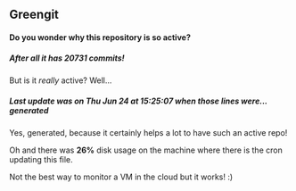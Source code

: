 ## Greengit

#### Do you wonder why this repository is so active?

##### After all it has 20731 commits!

But is it *really* active? Well...

##### Last update was on Thu Jun 24 at 15:25:07 when those lines were... generated

Yes, generated, because it certainly helps a lot to have such an active repo!

Oh and there was **26%** disk usage on the machine
where there is the cron updating this file.

Not the best way to monitor a VM in the cloud but it works! :)

